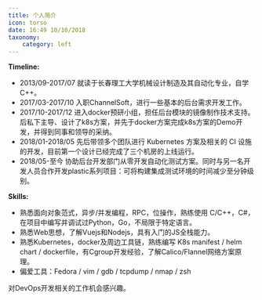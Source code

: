 ```yaml
---
title: 个人简介
icon: torso
date: 16:49 10/10/2018
taxonomy:
    category: left
---
```

**Timeline:**

- 2013/09-2017/07 就读于长春理工大学机械设计制造及其自动化专业，自学C++。
- 2017/03-2017/10 入职ChannelSoft，进行一些基本的后台需求开发工作。
- 2017/10-2017/12 进入docker预研小组，担任后台模块的镜像制作技术支持。后私下主导、设计了k8s方案，并先于docker方案完成k8s方案的Demo开发，并得到同事和领导的采纳。
- 2018/01-2018/05 先后带领多个团队进行 Kubernetes 方案及相关的 CI 设施的开发，目前第一个设计已经完成了三个机房的上线运行。
- 2018/05-至今    协助后台开发部门从零开发自动化测试方案。同时与另一名开发人员合作开发plastic系列项目：可将构建集成测试环境的时间减少至分钟级别。

**Skills:**

- 熟悉面向对象范式，异步/并发编程，RPC，位操作，熟练使用 C/C++，C#，在项目中编写并调试过Python，Go，不局限于特定语言。
- 熟悉Web思想，了解Vuejs和Nodejs，具有入门的JS全栈能力。
- 熟悉Kubernetes，docker及周边工具链，熟练编写 K8s manifest / helm chart / dockerfile，有Cgroup开发经验，了解Calico/Flannel网络方案原理。
- 偏爱工具：Fedora / vim / gdb / tcpdump / nmap / zsh

对DevOps开发相关的工作机会感兴趣。
